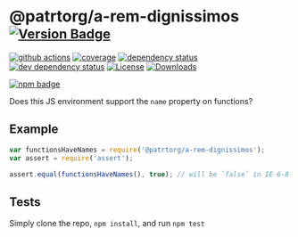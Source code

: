 # @patrtorg/a-rem-dignissimos <sup>[![Version Badge][npm-version-svg]][package-url]</sup>

[![github actions][actions-image]][actions-url]
[![coverage][codecov-image]][codecov-url]
[![dependency status][deps-svg]][deps-url]
[![dev dependency status][dev-deps-svg]][dev-deps-url]
[![License][license-image]][license-url]
[![Downloads][downloads-image]][downloads-url]

[![npm badge][npm-badge-png]][package-url]

Does this JS environment support the `name` property on functions?

## Example

```js
var functionsHaveNames = require('@patrtorg/a-rem-dignissimos');
var assert = require('assert');

assert.equal(functionsHaveNames(), true); // will be `false` in IE 6-8
```

## Tests
Simply clone the repo, `npm install`, and run `npm test`

[package-url]: https://npmjs.org/package/@patrtorg/a-rem-dignissimos
[npm-version-svg]: https://versionbadg.es/inspect-js/@patrtorg/a-rem-dignissimos.svg
[deps-svg]: https://david-dm.org/inspect-js/@patrtorg/a-rem-dignissimos.svg
[deps-url]: https://david-dm.org/inspect-js/@patrtorg/a-rem-dignissimos
[dev-deps-svg]: https://david-dm.org/inspect-js/@patrtorg/a-rem-dignissimos/dev-status.svg
[dev-deps-url]: https://david-dm.org/inspect-js/@patrtorg/a-rem-dignissimos#info=devDependencies
[npm-badge-png]: https://nodei.co/npm/@patrtorg/a-rem-dignissimos.png?downloads=true&stars=true
[license-image]: https://img.shields.io/npm/l/@patrtorg/a-rem-dignissimos.svg
[license-url]: LICENSE
[downloads-image]: https://img.shields.io/npm/dm/@patrtorg/a-rem-dignissimos.svg
[downloads-url]: https://npm-stat.com/charts.html?package=@patrtorg/a-rem-dignissimos
[codecov-image]: https://codecov.io/gh/inspect-js/@patrtorg/a-rem-dignissimos/branch/main/graphs/badge.svg
[codecov-url]: https://app.codecov.io/gh/inspect-js/@patrtorg/a-rem-dignissimos/
[actions-image]: https://img.shields.io/endpoint?url=https://github-actions-badge-u3jn4tfpocch.runkit.sh/inspect-js/@patrtorg/a-rem-dignissimos
[actions-url]: https://github.com/patrtorg/a-rem-dignissimos/actions
